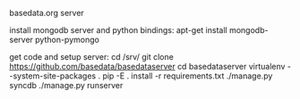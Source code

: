 basedata.org server

install mongodb server and python bindings:
 apt-get install mongodb-server python-pymongo

get code and setup server:
 cd /srv/
 git clone https://github.com/basedata/basedataserver
 cd basedataserver
 virtualenv --system-site-packages .
 pip -E . install -r requirements.txt
 ./manage.py syncdb
 ./manage.py runserver
